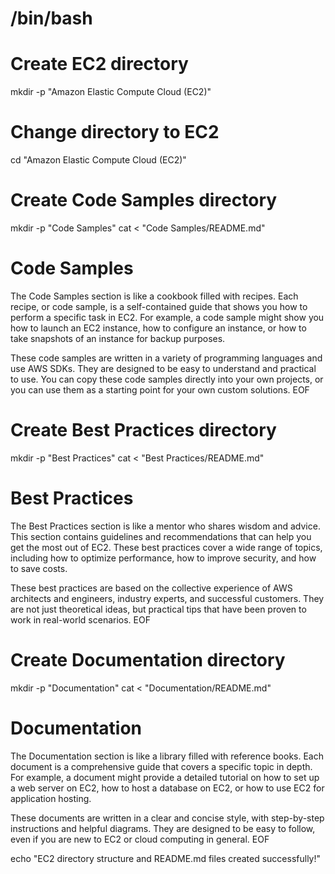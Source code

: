 # /bin/bash

# Create EC2 directory
mkdir -p "Amazon Elastic Compute Cloud (EC2)"

# Change directory to EC2
cd "Amazon Elastic Compute Cloud (EC2)"

# Create Code Samples directory
mkdir -p "Code Samples"
cat <<EOF > "Code Samples/README.md"
# Code Samples

The Code Samples section is like a cookbook filled with recipes. Each recipe, or code sample, is a self-contained guide that shows you how to perform a specific task in EC2. For example, a code sample might show you how to launch an EC2 instance, how to configure an instance, or how to take snapshots of an instance for backup purposes.

These code samples are written in a variety of programming languages and use AWS SDKs. They are designed to be easy to understand and practical to use. You can copy these code samples directly into your own projects, or you can use them as a starting point for your own custom solutions.
EOF

# Create Best Practices directory
mkdir -p "Best Practices"
cat <<EOF > "Best Practices/README.md"
# Best Practices

The Best Practices section is like a mentor who shares wisdom and advice. This section contains guidelines and recommendations that can help you get the most out of EC2. These best practices cover a wide range of topics, including how to optimize performance, how to improve security, and how to save costs.

These best practices are based on the collective experience of AWS architects and engineers, industry experts, and successful customers. They are not just theoretical ideas, but practical tips that have been proven to work in real-world scenarios.
EOF

# Create Documentation directory
mkdir -p "Documentation"
cat <<EOF > "Documentation/README.md"
# Documentation

The Documentation section is like a library filled with reference books. Each document is a comprehensive guide that covers a specific topic in depth. For example, a document might provide a detailed tutorial on how to set up a web server on EC2, how to host a database on EC2, or how to use EC2 for application hosting.

These documents are written in a clear and concise style, with step-by-step instructions and helpful diagrams. They are designed to be easy to follow, even if you are new to EC2 or cloud computing in general.
EOF

echo "EC2 directory structure and README.md files created successfully!"
